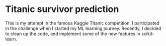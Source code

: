 # Titanic survivor prediction

This is my attempt in the famous Kaggle Titanic competition. I participated in the challenge when I started my ML learning journey. Recently, I decided to clean up the code, and implement some of the new features in scikit-learn. 



